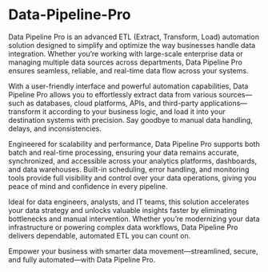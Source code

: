 # Data-Pipeline-Pro
Data Pipeline Pro is an advanced ETL (Extract, Transform, Load) automation solution designed to simplify and optimize the way businesses handle data integration. Whether you’re working with large-scale enterprise data or managing multiple data sources across departments, Data Pipeline Pro ensures seamless, reliable, and real-time data flow across your systems.

With a user-friendly interface and powerful automation capabilities, Data Pipeline Pro allows you to effortlessly extract data from various sources—such as databases, cloud platforms, APIs, and third-party applications—transform it according to your business logic, and load it into your destination systems with precision. Say goodbye to manual data handling, delays, and inconsistencies.

Engineered for scalability and performance, Data Pipeline Pro supports both batch and real-time processing, ensuring your data remains accurate, synchronized, and accessible across your analytics platforms, dashboards, and data warehouses. Built-in scheduling, error handling, and monitoring tools provide full visibility and control over your data operations, giving you peace of mind and confidence in every pipeline.

Ideal for data engineers, analysts, and IT teams, this solution accelerates your data strategy and unlocks valuable insights faster by eliminating bottlenecks and manual intervention. Whether you’re modernizing your data infrastructure or powering complex data workflows, Data Pipeline Pro delivers dependable, automated ETL you can count on.

Empower your business with smarter data movement—streamlined, secure, and fully automated—with Data Pipeline Pro.
